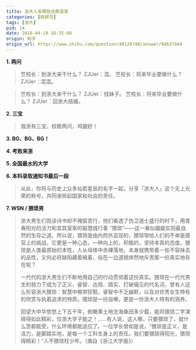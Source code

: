 ```yaml
---
title: 浙大人有哪些经典语录
categories: [碎碎念]
tags: [浙大]
pid: 14
date: 2016-04-10 16:35:00
origin: 知乎
origin_url: https://www.zhihu.com/question/40129748/answer/94637444
---
```


**1. 两问**

> 竺校长：到浙大来干什么？
> ZJUer：混。
> 竺校长：将来毕业要做什么？
> ZJUer：混混。<!--more-->

> 竺校长：到浙大来干什么？
> ZJUer：找妹子。
> 竺校长：将来毕业要做什么？
> ZJUer：回浙大结婚。

**2. 三宝**

> 我浙有三宝，校歌两问，鸡腿好！

**3. BG、BG、BG！**

**4. 考败来浙**

**5. 全国最水的大学**

**6. 本科录取通知书最后一段**

> 从此，你将与历史上众多灿若星辰的名字一起，分享「浙大人」这个无上光荣的称号，共同承担起国家和社会的责任。

**7. WSN / 猥琐男**

> 浙大男生们饱读诗书却不掩窗苦行，他们看透了伪卫道士盛行的时下，用青春阳光的活力和宜其室家的聪慧践行着 “猥琐”——这一看似龌龊实则最自然的生存之道。所以说，猥琐是由内而外显现的，猥琐带给人们的不单是感官上的挑战，它更是一种心态，一种向上的，积极的，坚持本真的态度。猥琐是人类最原始的本性，人从母体中赤裸落地，本身就携带着一些不容抹去的品性，又何必将缺陷藏着掖着，站在一边道貌岸然地斥责那一份真实地存在呢？
> 
> 一代代的浙大男生们不断地用自己的行动贯彻着这份真实。猥琐在一代代男生的努力下成为了正义、睿智、达观、踏实、打破偏见的代名词，曾有人这么形容浙大猥琐：智慧中略带狡黠，睿智中不乏幽默，以及对优秀女生特有的欣赏与执着追求的特质。猥琐是一份自嘲，更是一份浙大人特有的涵养。
> 
> 回望大中华悠悠上下五千年，俯瞰黄土地沧海桑田多少载，能将猥琐二字演绎得如此精彩，仅浙大学子能之！……有人说，这人哪，只要猥琐了，就什么苦都能受，什么环境都能适应了。一位学长曾如是说，“猥琐是正义，是活力，是脚踏实地，是每一个工科生身上的责任。我们要猥琐得阳光，猥琐得精彩！”人不猥琐枉少年。（摘自《浙江大学报》）